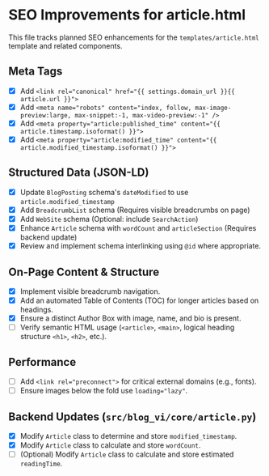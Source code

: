 # SEO Improvements for article.html

This file tracks planned SEO enhancements for the `templates/article.html` template and related components.

## Meta Tags

- [x] Add `<link rel="canonical" href="{{ settings.domain_url }}{{ article.url }}">`
- [x] Add `<meta name="robots" content="index, follow, max-image-preview:large, max-snippet:-1, max-video-preview:-1" />`
- [x] Add `<meta property="article:published_time" content="{{ article.timestamp.isoformat() }}">`
- [x] Add `<meta property="article:modified_time" content="{{ article.modified_timestamp.isoformat() }}">` 

## Structured Data (JSON-LD)

- [x] Update `BlogPosting` schema's `dateModified` to use `article.modified_timestamp` 
- [x] Add `BreadcrumbList` schema (Requires visible breadcrumbs on page)
- [x] Add `WebSite` schema (Optional: include `SearchAction`)
- [x] Enhance `Article` schema with `wordCount` and `articleSection` (Requires backend update)
- [x] Review and implement schema interlinking using `@id` where appropriate.

## On-Page Content & Structure

- [x] Implement visible breadcrumb navigation.
- [x] Add an automated Table of Contents (TOC) for longer articles based on headings.
- [x] Ensure a distinct Author Box with image, name, and bio is present.
- [ ] Verify semantic HTML usage (`<article>`, `<main>`, logical heading structure `<h1>`, `<h2>`, etc.).

## Performance

- [ ] Add `<link rel="preconnect">` for critical external domains (e.g., fonts).
- [ ] Ensure images below the fold use `loading="lazy"`.

## Backend Updates (`src/blog_vi/core/article.py`)

- [x] Modify `Article` class to determine and store `modified_timestamp`.
- [x] Modify `Article` class to calculate and store `wordCount`.
- [ ] (Optional) Modify `Article` class to calculate and store estimated `readingTime`.
